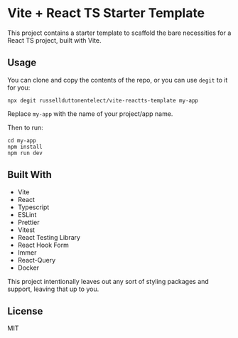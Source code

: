 # Vite + React TS Starter Template

This project contains a starter template to scaffold the bare necessities for a React TS project, built with Vite.

## Usage

You can clone and copy the contents of the repo, or you can use `degit` to it for you:

```
npx degit russellduttonentelect/vite-reactts-template my-app
```

Replace `my-app` with the name of your project/app name.

Then to run:

```
cd my-app
npm install
npm run dev
```

## Built With

- Vite
- React
- Typescript
- ESLint
- Prettier
- Vitest
- React Testing Library
- React Hook Form
- Immer
- React-Query
- Docker

This project intentionally leaves out any sort of styling packages and support, leaving that up to you.

## License

MIT
